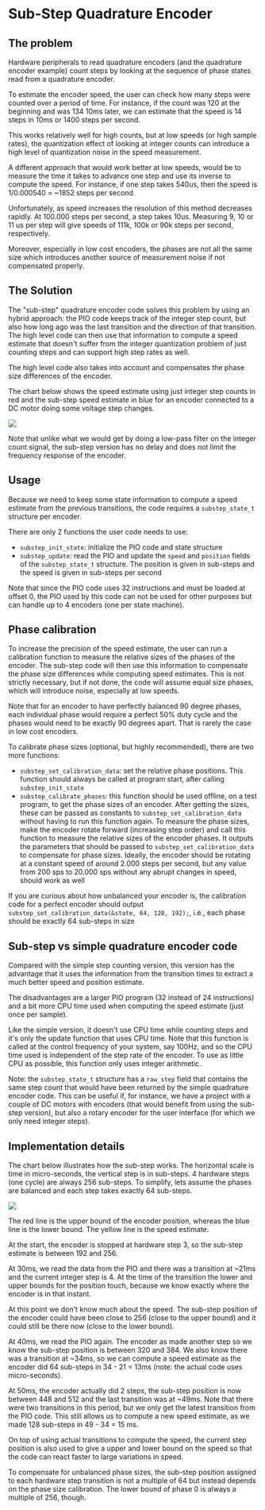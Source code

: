 # Sub-Step Quadrature Encoder

## The problem

Hardware peripherals to read quadrature encoders (and the quadrature encoder example) count steps by looking at the sequence of phase states read from a quadrature encoder.

To estimate the encoder speed, the user can check how many steps were counted over a period of time. For instance, if the count was 120 at the beginning and was 134 10ms later, we can estimate that the speed is 14 steps in 10ms or 1400 steps per second.

This works relatively well for high counts, but at low speeds (or high sample rates), the quantization effect of looking at integer counts can introduce a high level of quantization noise in the speed measurement.

A different approach that would work better at low speeds, would be to measure the time it takes to advance one step and use its inverse to compute the speed. For instance, if one step takes 540us, then the speed is 1/0.000540 = ~1852 steps per second.

Unfortunately, as speed increases the resolution of this method decreases rapidly. At 100.000 steps per second, a step takes 10us. Measuring 9, 10 or 11 us per step will give speeds of 111k, 100k or 90k steps per second, respectively. 

Moreover, especially in low cost encoders, the phases are not all the same size which introduces another source of measurement noise if not compensated properly. 


## The Solution

The "sub-step" quadrature encoder code solves this problem by using an hybrid approach: the PIO code keeps track of the integer step count, but also how long ago was the last transition and the direction of that transition. The high level code can then use that information to compute a speed estimate that doesn't suffer from the integer quantization problem of just counting steps and can support high step rates as well.

The high level code also takes into account and compensates the phase size differences of the encoder.

The chart below shows the speed estimate using just integer step counts in red and the sub-step speed estimate in blue for an encoder connected to a DC motor doing some voltage step changes.

![](images/chart.svg)

Note that unlike what we would get by doing a low-pass filter on the integer count signal, the sub-step version has no delay and does not limit the frequency response of the encoder.

## Usage

Because we need to keep some state information to compute a speed estimate from the previous transitions, the code requires a `substep_state_t` structure per encoder.

There are only 2 functions the user code needs to use:
- `substep_init_state`: initialize the PIO code and state structure
- `substep_update`: read the PIO and update the `speed` and `position` fields of the `substep_state_t` structure. The position is given in sub-steps and the speed is given in sub-steps per second

Note that since the PIO code uses 32 instructions and must be loaded at offset 0, the PIO used by this code can not be used for other purposes but can handle up to 4 encoders (one per state machine).


## Phase calibration

To increase the precision of the speed estimate, the user can run a calibration function to measure the relative sizes of the phases of the encoder. The sub-step code will then use this information to compensate the phase size differences while computing speed estimates. This is not strictly necessary, but if not done, the code will assume equal size phases, which will introduce noise, especially at low speeds.

Note that for an encoder to have perfectly balanced 90 degree phases, each individual phase would require a perfect 50% duty cycle and the phases would need to be exactly 90 degrees apart. That is rarely the case in low cost encoders.

To calibrate phase sizes (optional, but highly recommended), there are two more functions:

  - `substep_set_calibration_data`: set the relative phase positions. This function should always be called at program start, after calling `substep_init_state`
  - `substep_calibrate_phases`: this function should be used offline, on a test program, to get the phase sizes of an encoder. After getting the sizes, these can be passed as constants to `substep_set_calibration_data` without having to run this function again. To measure the phase sizes, make the encoder rotate forward (increasing step order) and call this function to measure the relative sizes of the encoder phases. It outputs the parameters that should be passed to `substep_set_calibration_data` to compensate for phase sizes. Ideally, the encoder should be rotating at a constant speed of around 2.000 steps per second, but any value from 200 sps to 20.000 sps without any abrupt changes in speed, should work as well

If you are curious about how unbalanced your encoder is, the calibration code for a perfect encoder should output `substep_set_calibration_data(&state, 64, 128, 192);`, i.e., each phase should be exactly 64 sub-steps in size


## Sub-step vs simple quadrature encoder code

Compared with the simple step counting version, this version has the advantage that it uses the information from the transition times to extract a much better speed and position estimate.

The disadvantages are a larger PIO program (32 instead of 24 instructions) and a bit more CPU time used when computing the speed estimate (just once per sample).

Like the simple version, it doesn't use CPU time while counting steps and it's only the update function that uses CPU time. Note that this function is called at the control frequency of your system, say 100Hz, and so the CPU time used is independent of the step rate of the encoder. To use as little CPU as possible, this function only uses integer arithmetic.

Note: the `substep_state_t` structure has a `raw_step` field that contains the same step count that would have been returned by the simple quadrature encoder code. This can be useful if, for instance, we have a project with a couple of DC motors with encoders (that would benefit from using the sub-step version), but also a rotary encoder for the user interface (for which we only need integer steps). 

## Implementation details

The chart below illustrates how the sub-step works. The horizontal scale is time in micro-seconds, the vertical step is in sub-steps. 4 hardware steps (one cycle) are always 256 sub-steps. To simplify, lets assume the phases are balanced and each step takes exactly 64 sub-steps.

![](images/steps.svg)

The red line is the upper bound of the encoder position, whereas the blue line is the lower bound. The yellow line is the speed estimate.

At the start, the encoder is stopped at hardware step 3, so the sub-step estimate is between 192 and 256.

At 30ms, we read the data from the PIO and there was a transition at ~21ms and the current integer step is 4. At the time of the transition the lower and upper bounds for the position touch, because we know exactly where the encoder is in that instant.

At this point we don't know much about the speed. The sub-step position of the encoder could have been close to 256 (close to the upper bound) and it could still be there now (close to the lower bound).

At 40ms, we read the PIO again. The encoder as made another step so we know the sub-step position is between 320 and 384. We also know there was a transition at ~34ms, so we can compute a speed estimate as the encoder did 64 sub-steps in 34 - 21 = 13ms (note: the actual code uses micro-seconds).

At 50ms, the encoder actually did 2 steps, the sub-step position is now between 448 and 512 and the last transition was at ~49ms. Note that there were two transitions in this period, but we only get the latest transition from the PIO code. This still allows us to compute a new speed estimate, as we made 128 sub-steps in 49 - 34 = 15 ms.

On top of using actual transitions to compute the speed, the current step position is also used to give a upper and lower bound on the speed so that the code can react faster to large variations in speed.

To compensate for unbalanced phase sizes, the sub-step position assigned to each hardware step transition is not a multiple of 64 but instead depends on the phase size calibration. The lower bound of phase 0 is always a multiple of 256, though.
